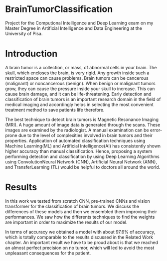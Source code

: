 # BrainTumorClassification
Project for the Computional Intelligence and Deep Learning exam on my Master Degree in Artificial Intelligence and Data Engineering at the University of Pisa.
# Introduction
A brain tumor is a collection, or mass, of abnormal cells in your brain. The skull, which encloses the brain, is very rigid. Any growth inside such a restricted space can cause problems. Brain tumors can be cancerous (malignant) or noncancerous (benign). When benign or malignant tumors grow, they can cause the pressure inside your skull to increase. This can cause brain damage, and it can be life-threatening. Early detection and classification of brain tumors is an important research domain in the field of medical imaging and accordingly helps in selecting the most convenient treatment method to save patients life therefore. 

The best technique to detect brain tumors is Magnetic Resonance Imaging (MRI). A huge amount of image data is generated through the scans. These images are examined by the radiologist. A manual examination can be error-prone due to the level of complexities involved in brain tumors and their properties.
Application of automated classification techniques using Machine Learning(ML) and Artificial Intelligence(AI) has consistently shown higher accuracy than manual classification. Hence, proposing a system performing detection and classification by using Deep Learning Algorithms using ConvolutionNeural Network (CNN), Artificial Neural Network (ANN), and TransferLearning (TL) would be helpful to doctors all around the world.
# Results
In this work we tested from scratch CNN, pre-trained CNNs and vision transformer for the classification of brain tumors. We discuss the differences of these models and then we ensembled them improving their performances.
We saw how the differents techniques to find the weights are important in order to maximize the results of our model. 

In terms of accuracy we obtained a model with about 97.6\% of accuracy, which is totally comparable to the results discussed in the Related Work chapter. An important result we have to be proud about is that we reached an almost perfect precision on no tumor, which will led to avoid the most unpleasant consequences for the patient.

